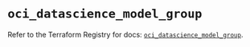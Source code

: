 # `oci_datascience_model_group`

Refer to the Terraform Registry for docs: [`oci_datascience_model_group`](https://registry.terraform.io/providers/oracle/oci/7.19.0/docs/resources/datascience_model_group).
